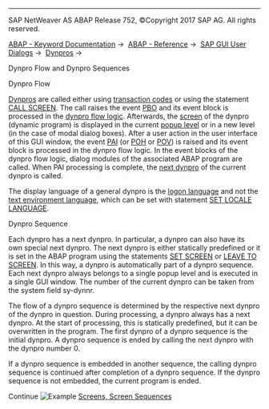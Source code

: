   

* * *

SAP NetWeaver AS ABAP Release 752, ©Copyright 2017 SAP AG. All rights reserved.

[ABAP - Keyword Documentation](javascript:call_link\('abenabap.htm'\)) →  [ABAP - Reference](javascript:call_link\('abenabap_reference.htm'\)) →  [SAP GUI User Dialogs](javascript:call_link\('abenabap_screens.htm'\)) →  [Dynpros](javascript:call_link\('abenabap_dynpros.htm'\)) → 

Dynpro Flow and Dynpro Sequences

Dynpro Flow

[Dynpros](javascript:call_link\('abendynpro_glosry.htm'\) "Glossary Entry") are called either using [transaction codes](javascript:call_link\('abentransaction_code_glosry.htm'\) "Glossary Entry") or using the statement [CALL SCREEN](javascript:call_link\('abapcall_screen.htm'\)). The call raises the event [PBO](javascript:call_link\('abenpbo_glosry.htm'\) "Glossary Entry") and its event block is processed in the [dynpro flow logic](javascript:call_link\('abendynpro_flow_logic_glosry.htm'\) "Glossary Entry"). Afterwards, the [screen](javascript:call_link\('abenscreen_glosry.htm'\) "Glossary Entry") of the dynpro (dynamic program) is displayed in the current [popup level](javascript:call_link\('abenpop-up_level_glosry.htm'\) "Glossary Entry") or in a new level (in the case of modal dialog boxes). After a user action in the user interface of this GUI window, the event [PAI](javascript:call_link\('abenpai_glosry.htm'\) "Glossary Entry") (or [POH](javascript:call_link\('abenpoh_glosry.htm'\) "Glossary Entry") or [POV](javascript:call_link\('abenpov_glosry.htm'\) "Glossary Entry")) is raised and its event block is processed in the dynpro flow logic. In the event blocks of the dynpro flow logic, dialog modules of the associated ABAP program are called. When PAI processing is complete, the [next dynpro](javascript:call_link\('abennext_dynpro_glosry.htm'\) "Glossary Entry") of the current dynpro is called.

The display language of a general dynpro is the [logon language](javascript:call_link\('abenlogon_language_glosry.htm'\) "Glossary Entry") and not the [text environment language](javascript:call_link\('abentext_env_langu_glosry.htm'\) "Glossary Entry"), which can be set with statement [SET LOCALE LANGUAGE](javascript:call_link\('abapset_locale.htm'\)).

Dynpro Sequence

Each dynpro has a next dynpro. In particular, a dynpro can also have its own special next dynpro. The next dynpro is either statically predefined or it is set in the ABAP program using the statements [SET SCREEN](javascript:call_link\('abapset_screen.htm'\)) or [LEAVE TO SCREEN](javascript:call_link\('abapleave_screen.htm'\)). In this way, a dynpro is automatically part of a dynpro sequence. Each next dynpro always belongs to a single popup level and is executed in a single GUI window. The number of the current dynpro can be taken from the system field sy-dynnr.

The flow of a dynpro sequence is determined by the respective next dynpro of the dynpro in question. During processing, a dynpro always has a next dynpro. At the start of processing, this is statically predefined, but it can be overwritten in the program. The first dynpro of a dynpro sequence is the initial dynpro. A dynpro sequence is ended by calling the next dynpro with the dynpro number 0.

If a dynpro sequence is embedded in another sequence, the calling dynpro sequence is continued after completion of a dynpro sequence. If the dynpro sequence is not embedded, the current program is ended.

Continue
![Example](exa.gif "Example") [Screens, Screen Sequences](javascript:call_link\('abendynpro_flow_abexa.htm'\))